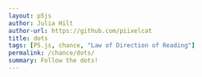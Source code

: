 ```yaml
---  
layout: p5js
author: Julia Hilt
author-url: https://github.com/piixelcat
title: dots
tags: [P5.js, chance, "Law of Direction of Reading"]
permalink: /chance/dots/
summary: Follow the dots!
---
```

